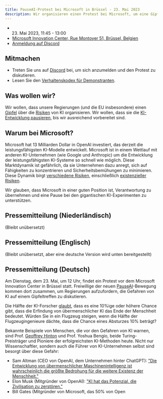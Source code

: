 ```yaml
---
title: PauseAI-Protest bei Microsoft in Brüssel - 23. Mai 2023
description: Wir organisieren einen Protest bei Microsoft, um eine Gipfelkonferenz zur Pause der KI-Entwicklung zu fordern.
---
```


<script>
    import WidgetConsent from '$lib/components/widget-consent/WidgetConsent.svelte'
</script>

- 23. Mai 2023, 11:45 - 13:00
- [Microsoft Innovation Center, Rue Montoyer 51, Brüssel, Belgien](https://goo.gl/maps/bvLbHDt61eSfpZV28?coh=178571&entry=tt)
- [Anmeldung auf Discord](https://discord.gg/2XXWXvErfA?event=1105793166927470592)

## Mitmachen

- Treten Sie uns auf [Discord](https://discord.gg/2XXWXvErfA?event=1105793166927470592) bei, um sich anzumelden und den Protest zu diskutieren.
- Lesen Sie den [Verhaltenskodex für Demonstranten](/protesters-code-of-conduct).

## Was wollen wir?

Wir wollen, dass unsere Regierungen (und die EU insbesondere) einen [Gipfel](/summit) über die [Risiken](/risks) von KI organisieren.
Wir wollen, dass sie die [KI-Entwicklung pausieren](/proposal), bis wir ausreichend vorbereitet sind.

## Warum bei Microsoft?

Microsoft hat 13 Milliarden Dollar in OpenAI investiert, das derzeit die leistungsfähigsten KI-Modelle entwickelt.
Microsoft ist in einem Wettlauf mit anderen KI-Unternehmen (wie Google und Anthropic) um die Entwicklung der leistungsfähigsten KI-Systeme so schnell wie möglich.
Diese Marktdynamik ist gefährlich, da sie Unternehmen dazu anregt, sich auf Fähigkeiten zu konzentrieren und Sicherheitsbemühungen zu minimieren.
Diese Dynamik birgt [verschiedene Risiken](/risks), einschließlich [existenzieller Risiken](/xrisk).

Wir glauben, dass Microsoft in einer guten Position ist, Verantwortung zu übernehmen und eine Pause bei den gigantischen KI-Experimenten zu unterstützen.

## Pressemitteilung (Niederländisch)

(Bleibt unübersetzt)

## Pressemitteilung (Englisch)

(Bleibt unübersetzt, aber eine deutsche Version wird unten bereitgestellt)

## Pressemitteilung (Deutsch)

Am Dienstag, dem 23. Mai, um 12 Uhr, findet ein Protest vor dem Microsoft Innovation Center in Brüssel statt. Freiwillige der neuen [PauseAI](http://pauseai.info)-Bewegung kommen dort zusammen, um Regierungen aufzufordern, die Gefahren von KI auf einem Gipfeltreffen zu diskutieren.

Die Hälfte der KI-Forscher [glaubt](https://aiimpacts.org/2022-expert-survey-on-progress-in-ai/), dass es eine 10%ige oder höhere Chance gibt, dass die Erfindung von übermenschlicher KI das Ende der Menschheit bedeutet. Würden Sie in ein Flugzeug steigen, wenn die Hälfte der Flugzeugingenieure dächte, dass die Chance eines Absturzes 10% beträgt?

Bekannte Beispiele von Menschen, die vor den Gefahren von KI warnen, sind Prof. [Geoffrey Hinton](https://www.reuters.com/technology/ai-pioneer-says-its-threat-world-may-be-more-urgent-than-climate-change-2023-05-05/) und Prof. Yoshua Bengio, beide Turing-Preisträger und Pioniere der erfolgreichsten KI-Methoden heute. Nicht nur Wissenschaftler, sondern auch die Führer von KI-Unternehmen selbst sind besorgt über diese Gefahr:

- Sam Altman (CEO von OpenAI, dem Unternehmen hinter ChatGPT): ["Die Entwicklung von übermenschlicher Maschinenintelligenz ist wahrscheinlich die größte Bedrohung für die weitere Existenz der Menschheit."](https://blog.samaltman.com/machine-intelligence-part-1)
- Elon Musk (Mitgründer von OpenAI): ["KI hat das Potenzial, die Zivilisation zu zerstören."](https://www.inc.com/ben-sherry/elon-musk-ai-has-the-potential-of-civilizational-destruction.html)
- Bill Gates (Mitgründer von Microsoft, das 50% von Open